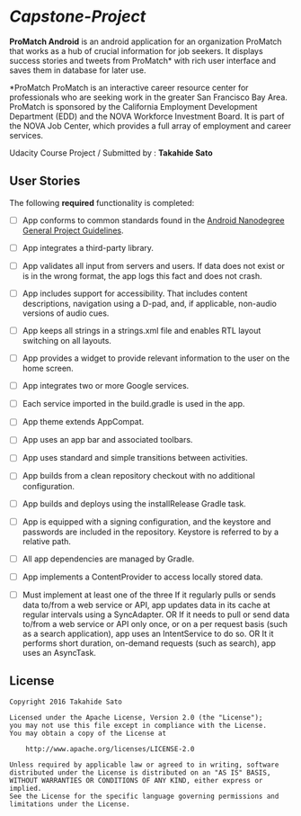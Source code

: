 # *Capstone-Project*

**ProMatch Android** is an android application for an organization ProMatch that works as a hub of crucial information for job seekers. It displays success stories and tweets from ProMatch* with rich user interface and saves them in database for later use.

*ProMatch
ProMatch is an interactive career resource center for professionals who are seeking work in the greater San Francisco Bay Area. 
ProMatch is sponsored by the California Employment Development Department (EDD) and the NOVA Workforce Investment Board. 
It is part of the NOVA Job Center, which provides a full array of employment and career services.

Udacity Course Project / Submitted by : **Takahide Sato**

## User Stories

The following **required** functionality is completed:

* [ ] App conforms to common standards found in the [Android Nanodegree General Project Guidelines](http://udacity.github.io/android-nanodegree-guidelines/core.html).
* [ ] App integrates a third-party library.
* [ ] App validates all input from servers and users. If data does not exist or is in the wrong format, the app logs this fact and does not crash.
* [ ] App includes support for accessibility. That includes content descriptions, navigation using a D-pad, and, if applicable, non-audio versions of audio cues.
* [ ] App keeps all strings in a strings.xml file and enables RTL layout switching on all layouts.
* [ ] App provides a widget to provide relevant information to the user on the home screen.
* [ ] App integrates two or more Google services.
* [ ] Each service imported in the build.gradle is used in the app.
* [ ] App theme extends AppCompat.
* [ ] App uses an app bar and associated toolbars.
* [ ] App uses standard and simple transitions between activities.
* [ ] App builds from a clean repository checkout with no additional configuration.
* [ ] App builds and deploys using the installRelease Gradle task.
* [ ] App is equipped with a signing configuration, and the keystore and passwords are included in the repository. Keystore is referred to by a relative path.
* [ ] All app dependencies are managed by Gradle.
* [ ] App implements a ContentProvider to access locally stored data.
* [ ] Must implement at least one of the three
If it regularly pulls or sends data to/from a web service or API, app updates data in its cache at regular intervals using a SyncAdapter.
OR
If it needs to pull or send data to/from a web service or API only once, or on a per request basis (such as a search application), app uses an IntentService to do so.
OR
It it performs short duration, on-demand requests (such as search), app uses an AsyncTask.


## License

    Copyright 2016 Takahide Sato

    Licensed under the Apache License, Version 2.0 (the "License");
    you may not use this file except in compliance with the License.
    You may obtain a copy of the License at

        http://www.apache.org/licenses/LICENSE-2.0

    Unless required by applicable law or agreed to in writing, software
    distributed under the License is distributed on an "AS IS" BASIS,
    WITHOUT WARRANTIES OR CONDITIONS OF ANY KIND, either express or implied.
    See the License for the specific language governing permissions and
    limitations under the License.
